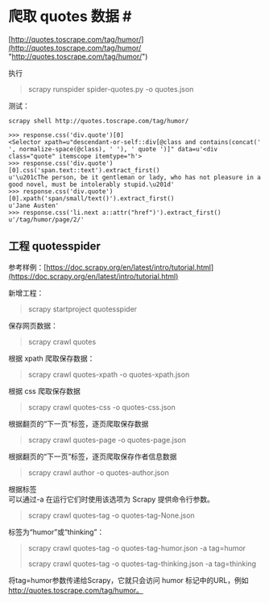 # 爬取 quotes 数据 #  
[http://quotes.toscrape.com/tag/humor/](http://quotes.toscrape.com/tag/humor/ "http://quotes.toscrape.com/tag/humor/")

执行
> scrapy runspider spider-quotes.py -o quotes.json    

测试：

    scrapy shell http://quotes.toscrape.com/tag/humor/

    >>> response.css('div.quote')[0]
    <Selector xpath=u"descendant-or-self::div[@class and contains(concat(' ', normalize-space(@class), ' '), ' quote ')]" data=u'<div class="quote" itemscope itemtype="h'>
    >>> response.css('div.quote')[0].css('span.text::text').extract_first()
    u'\u201cThe person, be it gentleman or lady, who has not pleasure in a good novel, must be intolerably stupid.\u201d'
    >>> response.css('div.quote')[0].xpath('span/small/text()').extract_first()
    u'Jane Austen'
    >>> response.css('li.next a::attr("href")').extract_first()
    u'/tag/humor/page/2/'


## 工程 quotesspider ##
参考样例：[https://doc.scrapy.org/en/latest/intro/tutorial.html](https://doc.scrapy.org/en/latest/intro/tutorial.html)  

新增工程：
> scrapy startproject quotesspider

保存网页数据：
> scrapy crawl quotes 

根据 xpath 爬取保存数据：
> scrapy crawl quotes-xpath -o quotes-xpath.json  

根据 css 爬取保存数据
> scrapy crawl quotes-css -o quotes-css.json  

根据翻页的“下一页”标签，逐页爬取保存数据  
> scrapy crawl quotes-page -o quotes-page.json  

根据翻页的“下一页”标签，逐页爬取保存作者信息数据  
> scrapy crawl author -o quotes-author.json

根据标签  
可以通过-a 在运行它们时使用该选项为 Scrapy 提供命令行参数。
> scrapy crawl quotes-tag -o quotes-tag-None.json

标签为“humor”或“thinking”：
> scrapy crawl quotes-tag -o quotes-tag-humor.json -a tag=humor  
> 
> scrapy crawl quotes-tag -o quotes-tag-thinking.json -a tag=thinking  

将tag=humor参数传递给Scrapy，它就只会访问 humor 标记中的URL，例如 http://quotes.toscrape.com/tag/humor。

